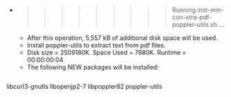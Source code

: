 * >>>>>>>>> Running inst-min-con-xtra-pdf-poppler-utils.sh ...
  * After this operation, 5,557 kB of additional disk space will be used.
  * Install poppler-utils to extract text from pdf files.
  * Disk size = 2509180K. Space Used = 7680K. Runtime = 00:00:00:04.
  * The following NEW packages will be installed:
  ```bash
libcurl3-gnutls libopenjp2-7 libpoppler82 poppler-utils
  ```
